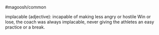 #magoosh/common

implacable (adjective): incapable of making less angry or hostile 
Win or lose, the coach was always implacable, never giving the athletes an easy practice or a break. 
